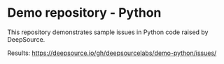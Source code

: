 # Demo repository - Python

This repository demonstrates sample issues in Python code raised by DeepSource.

Results: https://deepsource.io/gh/deepsourcelabs/demo-python/issues/

